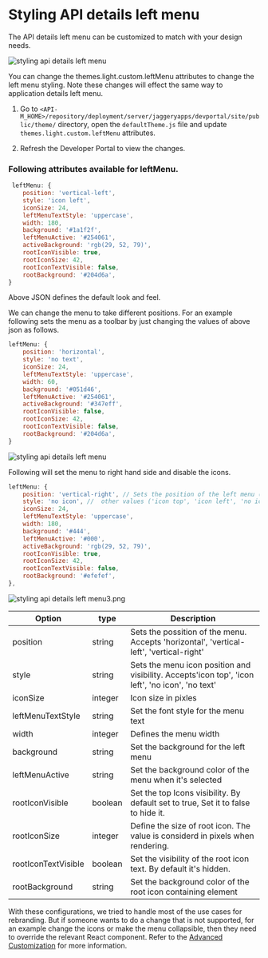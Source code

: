 # Styling API details left menu

The API details left menu can be customized to match with your design needs.

 ![styling api details left menu](../../../../assets/img/Learn/styling-api-details-left-menu1.png) 

You can change the themes.light.custom.leftMenu attributes to change the left menu styling. Note these changes will effect the same way to application details left menu.

1. Go to  `<API-M_HOME>/repository/deployment/server/jaggeryapps/devportal/site/public/theme/` directory, open the `defaultTheme.js` file and update `themes.light.custom.leftMenu` attributes.

2. Refresh the Developer Portal to view the changes.

### Following attributes available for leftMenu.

```js
 leftMenu: {
    position: 'vertical-left',
    style: 'icon left',
    iconSize: 24,
    leftMenuTextStyle: 'uppercase',
    width: 180,
    background: '#1a1f2f',
    leftMenuActive: '#254061',
    activeBackground: 'rgb(29, 52, 79)',
    rootIconVisible: true,
    rootIconSize: 42,
    rootIconTextVisible: false,
    rootBackground: '#204d6a',
}
```

Above JSON defines the default look and feel.

We can change the menu to take different positions. For an example following sets the menu as a toolbar by just changing the values of above json as follows.
```js
leftMenu: {
    position: 'horizontal',
    style: 'no text',
    iconSize: 24,
    leftMenuTextStyle: 'uppercase',
    width: 60,
    background: '#051d46',
    leftMenuActive: '#254061',
    activeBackground: '#347eff',
    rootIconVisible: false,
    rootIconSize: 42,
    rootIconTextVisible: false,
    rootBackground: '#204d6a',
}
```

 ![styling api details left menu](../../../../assets/img/Learn/styling-api-details-left-menu2.png) 


Following will set the menu to right hand side and disable the icons.

```js
leftMenu: {
    position: 'vertical-right', // Sets the position of the left menu ( 'horizontal', 'vertical-left', 'vertical-right')
    style: 'no icon', //  other values ('icon top', 'icon left', 'no icon', 'no text')
    iconSize: 24,
    leftMenuTextStyle: 'uppercase',
    width: 180,
    background: '#444',
    leftMenuActive: '#000',
    activeBackground: 'rgb(29, 52, 79)',
    rootIconVisible: true,
    rootIconSize: 42,
    rootIconTextVisible: false,
    rootBackground: '#efefef',
},
```

 ![styling api details left menu3.png](../../../../assets/img/Learn/styling-api-details-left-menu3.png) 

| Option | type | Description |
| ------ | -- | ----------- |
| position | string | Sets the possition of the menu. Accepts 'horizontal', 'vertical-left', 'vertical-right' |
| style | string | Sets the menu icon position and visibility. Accepts'icon top', 'icon left', 'no icon', 'no text' |
| iconSize | integer | Icon size in pixles |
| leftMenuTextStyle | string | Set the font style for the menu text |
| width | integer | Defines the menu width |
| background | string | Set the background for the left menu |
| leftMenuActive | string | Set the background color of the menu when it's selected |
| rootIconVisible | boolean | Set the top Icons visibility. By default set to true, Set it to false to hide it. |
| rootIconSize | integer | Define the size of root icon. The value is considerd in pixels when rendering. |
| rootIconTextVisible | boolean | Set the visibility of the root icon text. By default it's hidden. |
|rootBackground | string | Set the background color of the root icon containing element |

With these configurations, we tried to handle most of the use cases for rebranding. But if someone wants to do a change that is not supported, for an example change the icons or make the menu collapsible, then they need to override the relevant React component. Refer to the [Advanced Customization](advanced-customization.md) for more information.